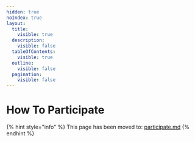 ```yaml
---
hidden: true
noIndex: true
layout:
  title:
    visible: true
  description:
    visible: false
  tableOfContents:
    visible: true
  outline:
    visible: false
  pagination:
    visible: false
---
```


# How To Participate

{% hint style="info" %}
This page has been moved to: [participate.md](../competitions/participate.md "mention")
{% endhint %}

